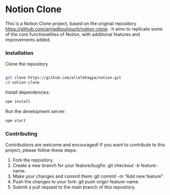 # Notion Clone


This is a Notion Clone project, based on the original repository https://github.com/amjadbouhouch/notion-clone . It aims to replicate some of the core functionalities of Notion, with additional features and improvements added.





### Installation

Clone the repository
```bash

git clone https://github.com/allelbhagya/notion.git
cd notion-clone
```

Install dependencies:
```bash
npm install
```

Run the development server:
```bash
npm start
```

### Contributing

Contributions are welcome and encouraged! If you want to contribute to this project, please follow these steps:

1. Fork the repository.
2. Create a new branch for your feature/bugfix: git checkout -b feature-name.
3. Make your changes and commit them: git commit -m "Add new feature".
4. Push the changes to your fork: git push origin feature-name.
5. Submit a pull request to the main branch of this repository.
